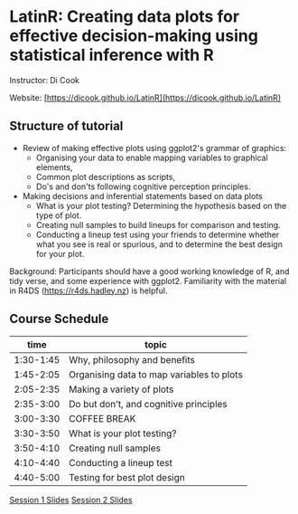 # LatinR: Creating data plots for effective decision-making using statistical inference with R

Instructor: Di Cook

Website: [https://dicook.github.io/LatinR](https://dicook.github.io/LatinR)

## Structure of tutorial

- Review of making effective plots using ggplot2's grammar of graphics:
    - Organising your data to enable mapping variables to graphical elements, 
    - Common plot descriptions as scripts,
    - Do's and don'ts following cognitive perception principles.
- Making decisions and inferential statements based on data plots
    - What is your plot testing? Determining the hypothesis based on the type of plot.
    - Creating null samples to build lineups for comparison and testing.
    - Conducting a lineup test using your friends to determine whether what you see is real or spurious, and to determine the best design for your plot.

Background: Participants should have a good working knowledge of R, and tidy verse, and some experience with ggplot2. Familiarity with the material in R4DS (https://r4ds.hadley.nz) is helpful.

## Course Schedule

| time | topic |
|------|-------|
|1:30-1:45|	Why, philosophy and benefits|
|1:45-2:05|	Organising data to map variables to plots|
|2:05-2:35|	Making a variety of plots|
|2:35-3:00|	Do but don’t, and cognitive principles|
|3:00-3:30|	COFFEE BREAK|
|3:30-3:50|	What is your plot testing?|
|3:50-4:10|	Creating null samples|
|4:10-4:40|	Conducting a lineup test|
|4:40-5:00|	Testing for best plot design|

[Session 1 Slides](https://dicook.github.io/LatinR/slides1.html)
[Session 2 Slides](https://dicook.github.io/LatinR/slides2.html)

